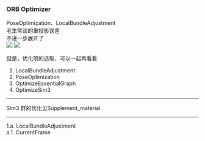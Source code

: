 <!--
 * @Author: Liu Weilong
 * @Date: 2021-01-29 10:38:09
 * @LastEditors: Liu Weilong 
 * @LastEditTime: 2021-01-29 13:51:24
 * @FilePath: /3rd-test-learning/31. orb_slam_related/doc/ORB_optimizer.md
 * @Description: 
-->
### ORB Optimizer 
PoseOptimization、LocalBundleAdjustment<br>
老生常谈的重投影误差<br>
不进一步展开了<br>
![](./picture/4.png)
![](./picture/5.png)

但是，优化项的选取，可以一起再看看
1. LocalBundleAdjustment
2. PoseOptimization
3. OptimizeEssentialGraph
4. OptimizeSim3


-----
Sim3 群的优化见Supplement_material

-----
1.a. LocalBundleAdjustment <br>
a.1. CurrentFrame 